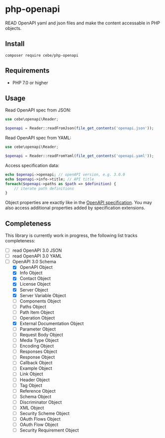 # php-openapi

READ OpenAPI yaml and json files and make the content accessable in PHP objects.

## Install

    composer require cebe/php-openapi

## Requirements

- PHP 7.0 or higher

## Usage

Read OpenAPI spec from JSON:

```php
use cebe\openapi\Reader;

$openapi = Reader::readFromJson(file_get_contents('openapi.json'));
```

Read OpenAPI spec from YAML:

```php
use cebe\openapi\Reader;

$openapi = Reader::readFromYaml(file_get_contents('openapi.yaml'));
```

Access specification data:

```php
echo $openapi->openapi; // openAPI version, e.g. 3.0.0
echo $openapi->info->title; // API title
foreach($openapi->paths as $path => $definition) {
    // iterate path definitions
}
```

Object properties are exactly like in the [OpenAPI specification](https://github.com/OAI/OpenAPI-Specification/blob/master/versions/3.0.2.md#openapi-specification).
You may also access additional properties added by specification extensions.


## Completeness

This library is currently work in progress, the following list tracks completeness:

- [ ] read OpenAPI 3.0 JSON
- [ ] read OpenAPI 3.0 YAML
- [ ] OpenAPI 3.0 Schema
  - [x] OpenAPI Object
  - [x] Info Object
  - [x] Contact Object
  - [x] License Object
  - [x] Server Object
  - [x] Server Variable Object
  - [ ] Components Object
  - [ ] Paths Object
  - [ ] Path Item Object
  - [ ] Operation Object
  - [x] External Documentation Object
  - [ ] Parameter Object
  - [ ] Request Body Object
  - [ ] Media Type Object
  - [ ] Encoding Object
  - [ ] Responses Object
  - [ ] Response Object
  - [ ] Callback Object
  - [ ] Example Object
  - [ ] Link Object
  - [ ] Header Object
  - [ ] Tag Object
  - [ ] Reference Object
  - [ ] Schema Object
  - [ ] Discriminator Object
  - [ ] XML Object
  - [ ] Security Scheme Object
  - [ ] OAuth Flows Object
  - [ ] OAuth Flow Object
  - [ ] Security Requirement Object
